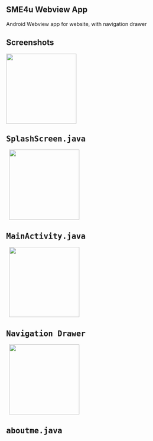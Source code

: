 ## SME4u Webview App
 Android Webview app for website, with navigation drawer

## Screenshots
<div style={{display: flex; flex-direction: row}}>
   <kbd><img src="https://user-images.githubusercontent.com/47142604/109769259-f5869380-7c1f-11eb-9b03-c1817992221a.jpg" width="190" /><h2>SplashScreen.java</h2></kbd> &nbsp; 
   <kbd><img src="https://user-images.githubusercontent.com/47142604/109769246-f15a7600-7c1f-11eb-9110-12d2548817ee.jpg" width="190" /><h2>MainActivity.java</h2></kbd> &nbsp; 
   <kbd><img src="https://user-images.githubusercontent.com/47142604/109769287-fe776500-7c1f-11eb-8cb9-8d232f56ebc2.jpg" width="190" /><h2>Navigation Drawer</h2></kbd> &nbsp; 
   <kbd><img src="https://user-images.githubusercontent.com/47142604/109769266-f7505700-7c1f-11eb-9a5b-9ea04fbe6bb8.jpg" width="190" /><h2>aboutme.java</h2></kbd> &nbsp;
</div>
